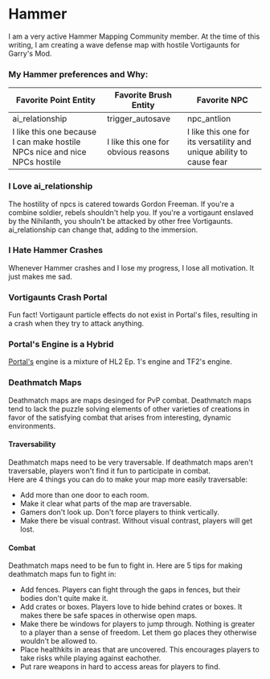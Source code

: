 # Hammer

I am a very  active Hammer Mapping Community member. At the time of this writing,
I am creating a wave defense map with hostile Vortigaunts for Garry's Mod.

### My Hammer preferences and Why:

| Favorite Point Entity | Favorite Brush Entity | Favorite NPC |
|---|---|---|
| ai_relationship | trigger_autosave | npc_antlion |
| I like this one because I can make hostile NPCs nice and nice NPCs hostile | I like this one for obvious reasons | I like this one for its versatility and unique ability to cause fear |

### I Love ai_relationship
The hostility of npcs is catered towards Gordon Freeman. If you're a combine soldier, rebels shouldn't help you.
If you're a vortigaunt enslaved by the Nihilanth, you shouln't be attacked by other free Vortigaunts. ai_relationship can
change that, adding to the immersion.

### I Hate Hammer Crashes
Whenever Hammer crashes and I lose my progress, I lose all motivation. It just makes me sad.
### Vortigaunts Crash Portal
Fun fact! Vortigaunt particle effects do not exist in Portal's files, resulting in a  crash when they try to attack anything.
### Portal's Engine is a Hybrid
[Portal's](portal.md) engine is a mixture of HL2 Ep. 1's engine and TF2's engine.
### Deathmatch Maps
Deathmatch maps are maps desinged for PvP combat. Deathmatch maps tend to lack the 
puzzle solving elements of other varieties of creations in favor of the satisfying
combat that arises from interesting, dynamic environments.
#### Traversability
Deathmatch maps need to be very traversable. If deathmatch maps aren't traversable, players won't find it fun to participate in combat.
<br>
Here are 4 things you can do to make your map more easily traversable:
- Add more than one door to each room.
- Make it clear what parts of the map are traversable.
- Gamers don't look up. Don't force players to think vertically.
- Make there be visual contrast. Without visual contrast, players will get lost.
#### Combat
Deathmatch maps need to be fun to fight in. Here are 5 tips for making deathmatch maps fun to fight in:

- Add fences. Players can fight through the gaps in fences, but their bodies don't quite make it.
- Add crates or boxes. Players love to hide behind crates or boxes. It makes there be safe spaces in otherwise open maps.
- Make there be windows for players to jump through. Nothing is greater to a player than a sense of freedom. Let them go places they otherwise wouldn't be allowed to.
- Place healthkits in areas that are uncovered. This encourages players to take risks while playing against eachother.
- Put rare weapons in hard to access areas for players to find.
